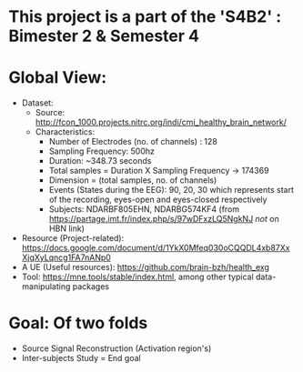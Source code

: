 # This project is a part of the 'S4B2' : Bimester 2 & Semester 4

# Global View:
  * Dataset: 
    * Source: http://fcon_1000.projects.nitrc.org/indi/cmi_healthy_brain_network/
    * Characteristics: 
        * Number of Electrodes (no. of channels) : 128
        * Sampling Frequency: 500hz
        * Duration: ~348.73 seconds
        * Total samples = Duration X Sampling Frequency -> 174369
        * Dimension = (total samples, no. of channels)
        * Events (States during the EEG): 90, 20, 30 which represents start of the recording, eyes-open and eyes-closed respectively
        * Subjects: NDARBF805EHN, NDARBG574KF4 (from https://partage.imt.fr/index.php/s/97wDFxzLQ5NgkNJ *not* on HBN link)
  * Resource (Project-related): https://docs.google.com/document/d/1YkX0Mfeq030oCQQDL4xb87XxXjqXyLqncg1FA7nANp0
  * A UE (Useful resources): https://github.com/brain-bzh/health_exg
  * Tool: https://mne.tools/stable/index.html, among other typical data-manipulating packages
  
  
# Goal: Of two folds
  * Source Signal Reconstruction (Activation region's)
  * Inter-subjects Study = End goal
  
  

